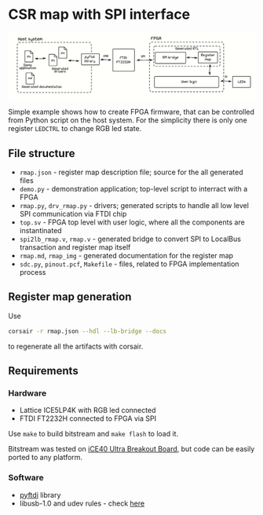 # CSR map with SPI interface

![demo](demo.svg)

Simple example shows how to create FPGA firmware, that can be controlled from Python script on the host system.
For the simplicity there is only one register `LEDCTRL` to change RGB led state.

## File structure

- `rmap.json` - register map description file; source for the all generated files
- `demo.py` - demonstration application; top-level script to interract with a FPGA
- `rmap.py`, `drv_rmap.py` - drivers; generated scripts to handle all low level SPI communication via FTDI chip
- `top.sv` - FPGA top level with user logic, where all the components are instantinated
- `spi2lb_rmap.v`, `rmap.v` - generated bridge to convert SPI to LocalBus transaction and register map itself
- `rmap.md`, `rmap_img` - generated documentation for the register map
- `sdc.py`, `pinout.pcf`, `Makefile` - files, related to FPGA implementation process

## Register map generation

Use

```bash
corsair -r rmap.json --hdl --lb-bridge --docs
```

to regenerate all the artifacts with corsair.

## Requirements

### Hardware

- Lattice ICE5LP4K with RGB led connected
- FTDI FT2232H connected to FPGA via SPI

Use `make` to build bitstream and `make flash` to load it.

Bitstream was tested on [iCE40 Ultra Breakout Board](http://www.latticesemi.com/products/developmentboardsandkits/ice40ultrabreakoutboard), but code can be easily ported to any platform.

### Software

- [pyftdi](https://pypi.org/project/pyftdi/) library
- libusb-1.0 and udev rules - check [here](https://eblot.github.io/pyftdi/installation.html)